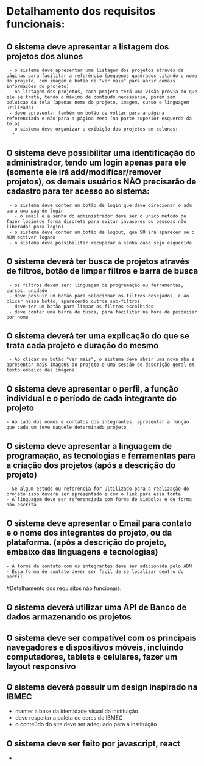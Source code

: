 # Detalhamento dos requisitos funcionais:


   ## O sistema deve apresentar a listagem dos projetos dos alunos
     - o sistema deve apresentar uma listagem dos projetos através de páginas para facilitar a referência (pequenos quadrados citando o nome do projeto, com imagem e botão de "ver mais" para abrir demais informações do projeto)
     - na listagem dos projetos, cada projeto terá uma visão prévia do que ele se trata, tendo o máximo de conteudo necessario, porem sem poluicao da tela (apenas nome do projeto, imagem, curso e linguagem utilizada)
     - deve apresentar também um botão de voltar para a página referenciada e não para a página zero (na parte superior esquerda da tela)
     - ⁠o sistema deve organizar a exibição dos projetos em colunas:
      ?
   ## O sistema deve possibilitar uma identificação do administrador, tendo um login apenas para ele (somente ele irá add/modificar/remover projetos), os demais usuários NÃO precisarão de cadastro para ter acesso ao sistema:
     - o sistema deve conter um botão de login que deve direcionar o adm para uma pag de login
       - o email e a senha do administrador deve ser o unico metodo de fazer login(de forma discreta para evitar invasores ou pessoas não liberadas para login)
     - o sistema deve conter um botão de logout, que SÓ irá aparecer se o ADM estiver logado
     - o sistema deve possibilitar recuperar a senha caso seja esquecida
  ## O sistema deverá ter busca de projetos através de filtros, botão de limpar filtros e barra de busca
     - os filtros devem ser: linguagem de programação ou ferramentas, cursos, unidade
     - deve possuir um botão para selecionar os filtros desejados, e ao clicar nesse botão, aparecerão outros sub-filtros
     - deve ter um botão para limpar os filtros escolhidos
     - deve conter uma barra de busca, para facilitar na hora de pesquisar por nome
 ## O sistema deverá ter uma explicação do que se trata cada projeto e duração do mesmo
     - Ao clicar no botão "ver mais", o sistema deve abrir uma nova aba e apresentar mais imagens do projeto e uma sessão de descrição geral em texto embaixo das imagens 
 ## O sistema deve apresentar o perfil, a função individual e o período de cada integrante do projeto
    - Ao lado dos nomes e contatos dos integrantes, apresentar a função que cada um teve naquele determinado projeto
 ## O sistema deve apresentar a linguagem de programação, as tecnologias e ferramentas para a criação dos projetos (após a descrição do projeto)
    - Se algum estudo ou referência for ultilizado para a realização do projeto isso deverá ser apresentado e com o link para essa fonte
    - A linguagem deve ser referenciada com forma de simbolos e de forma não escrita
 ## O sistema deve apresentar o Email para contato e o nome dos integrantes do projeto, ou da plataforma. (após a descrição do projeto, embaixo das linguagens e tecnologias)
    - A forma de contato com os integrantes deve ser adicionada pelo ADM 
    - Essa forma de contato dever ser facil de se localizar dentro do perfil


#Detalhamento dos requisitos não funcionais:

## O sistema deverá utilizar uma API de Banco de dados armazenando os projetos

## O sistema deve ser compatível com os principais navegadores e dispositivos móveis, incluindo computadores, tablets e celulares, fazer um layout responsivo

## O sistema deverá possuir um design inspirado na IBMEC
- manter a base da identidade visual da instituição
- deve respeitar a paleta de cores do IBMEC
- o conteúdo do site deve ser adequado para a instituição    


## O sistema deve ser feito por javascript, react
-
